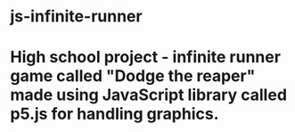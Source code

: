 # js-infinite-runner
# High school project - infinite runner game called "Dodge the reaper" made using JavaScript library called p5.js for handling graphics.
